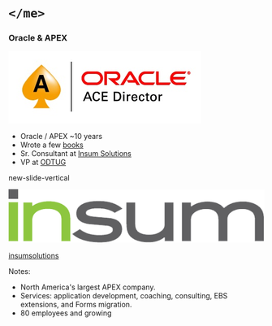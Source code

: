 # `</me>`

### Oracle & APEX

![ACED Logo](www/img/logo-aced.png)

- Oracle / APEX ~10 years
- Wrote a few [books](http://www.talkapex.com/p/books.html)
- Sr. Consultant at [Insum Solutions](http://www.insum.ca)
- VP at [ODTUG](http://odtug.com)

new-slide-vertical

[![Insum](www/img/logo-insum.png)](http://insum.ca)

<i class="fa fa-twitter"></i> [insumsolutions](https://twitter.com/insumsolutions)


Notes:
- North America's largest APEX company.</br>
- Services: application development, coaching, consulting, EBS extensions, and Forms migration.</br>
- 80 employees and growing
